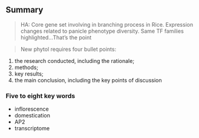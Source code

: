 ## Summary

> HA: Core gene set involving in branching process in Rice. Expression changes related to panicle phenotype diversity. Same TF families highlighted…That’s the point

> New phytol requires four bullet points:

1. the research conducted, including the rationale;
2. methods;
3. key results;
4. the main conclusion, including the key points of discussion

### Five to eight key words

- inflorescence
- domestication
- AP2
- transcriptome
